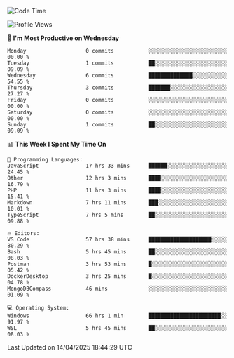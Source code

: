 <!--START_SECTION:waka-->
![Code Time](http://img.shields.io/badge/Code%20Time-4%2C647%20hrs%2052%20mins-blue)

![Profile Views](http://img.shields.io/badge/Profile%20Views-8-blue)

📅 **I'm Most Productive on Wednesday** 

```text
Monday                   0 commits           ░░░░░░░░░░░░░░░░░░░░░░░░░   00.00 % 
Tuesday                  1 commits           ██░░░░░░░░░░░░░░░░░░░░░░░   09.09 % 
Wednesday                6 commits           ██████████████░░░░░░░░░░░   54.55 % 
Thursday                 3 commits           ███████░░░░░░░░░░░░░░░░░░   27.27 % 
Friday                   0 commits           ░░░░░░░░░░░░░░░░░░░░░░░░░   00.00 % 
Saturday                 0 commits           ░░░░░░░░░░░░░░░░░░░░░░░░░   00.00 % 
Sunday                   1 commits           ██░░░░░░░░░░░░░░░░░░░░░░░   09.09 % 
```


📊 **This Week I Spent My Time On** 

```text
💬 Programming Languages: 
JavaScript               17 hrs 33 mins      ██████░░░░░░░░░░░░░░░░░░░   24.45 % 
Other                    12 hrs 3 mins       ████░░░░░░░░░░░░░░░░░░░░░   16.79 % 
PHP                      11 hrs 3 mins       ████░░░░░░░░░░░░░░░░░░░░░   15.41 % 
Markdown                 7 hrs 11 mins       ███░░░░░░░░░░░░░░░░░░░░░░   10.01 % 
TypeScript               7 hrs 5 mins        ██░░░░░░░░░░░░░░░░░░░░░░░   09.88 % 

🔥 Editors: 
VS Code                  57 hrs 38 mins      ████████████████████░░░░░   80.29 % 
Bash                     5 hrs 45 mins       ██░░░░░░░░░░░░░░░░░░░░░░░   08.03 % 
Postman                  3 hrs 53 mins       █░░░░░░░░░░░░░░░░░░░░░░░░   05.42 % 
DockerDesktop            3 hrs 25 mins       █░░░░░░░░░░░░░░░░░░░░░░░░   04.78 % 
MongoDBCompass           46 mins             ░░░░░░░░░░░░░░░░░░░░░░░░░   01.09 % 

💻 Operating System: 
Windows                  66 hrs 1 min        ███████████████████████░░   91.97 % 
WSL                      5 hrs 45 mins       ██░░░░░░░░░░░░░░░░░░░░░░░   08.03 % 
```


 Last Updated on 14/04/2025 18:44:29 UTC
<!--END_SECTION:waka-->
